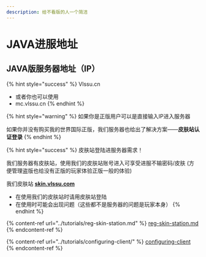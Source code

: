 ```yaml
---
description: 给不看版的人一个简洁
---
```


# JAVA进服地址

## JAVA版服务器地址（IP）

{% hint style="success" %}
Vlssu.cn

* 或者你也可以使用
* mc.vlssu.cn
{% endhint %}

{% hint style="warning" %}
如果你是正版用户可以是直接输入IP进入服务器

如果你并没有购买我的世界国际正版，我们服务器也给出了解决方案——**皮肤站认证登录**
{% endhint %}

{% hint style="success" %}
皮肤站登陆进服务器需求！

我们服务器有皮肤站，使用我们的皮肤站账号进入可享受进服不输密码/皮肤   (方便管理盗版也给没有正版的玩家体验正版一般的体验)

我们皮肤站 [**skin.vlssu.com**](https://skin.vlssu.com)

* 在使用我们的皮肤站时请用皮肤站登陆
* 在使用时可能会出现问题（这些都不是服务器的问题是玩家本身）
{% endhint %}

{% content-ref url="../tutorials/reg-skin-station.md" %}
[reg-skin-station.md](../tutorials/reg-skin-station.md)
{% endcontent-ref %}

{% content-ref url="../tutorials/configuring-client/" %}
[configuring-client](../tutorials/configuring-client/)
{% endcontent-ref %}

